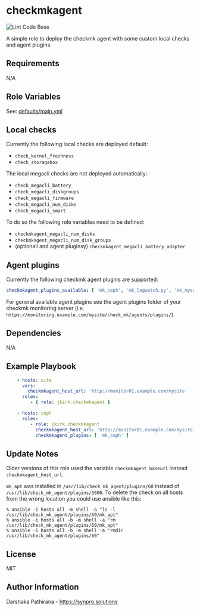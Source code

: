 checkmkagent
============

![Lint Code Base](https://github.com/jkirk/ansible-role-checkmkagent/actions/workflows/superlinter.yml/badge.svg)

A simple role to deploy the checkmk agent with some custom local checks and agent plugins.

Requirements
------------

N/A

Role Variables
--------------

See: [defaults/main.yml](https://github.com/jkirk/ansible-role-checkmkagent/tree/master/defaults/main.yml)

Local checks
------------

Currently the following local checks are deployed default:

* `check_kernel_freshness`
* `check_storagebox`

The local megacli checks are not deployed automatically:

* `check_megacli_battery`
* `check_megacli_diskgroups`
* `check_megacli_firmware`
* `check_megacli_num_disks`
* `check_megacli_smart`

To do so the following role variables need to be defined:

* `checkmkagent_megacli_num_disks`
* `checkmkagent_megacli_num_disk_groups`
* (optionall and agent pluginsy) `checkmkagent_megacli_battery_adapter`

Agent plugins
-------------

Currently the following checkmk agent plugins are supported:

```yaml
checkmkagent_plugins_available: [ 'mk_ceph', 'mk_logwatch.py', 'mk_mysql' ]
```

For general available agent plugins see the agent plugins folder of your checkmk monitoring server (i.e. `https://monitoring.example.com/mysite/check_mk/agents/plugins/`).

Dependencies
------------

N/A

Example Playbook
----------------

```yaml
    - hosts: site
      vars:
        checkmkagent_host_url: 'http://monitor01.example.com/mysite'
      roles:
         - { role: jkirk.checkmkagent }

    - hosts: ceph
      roles:
         - role: jkirk.checkmkagent
           checkmkagent_host_url: 'http://monitor01.example.com/mysite'
           checkmkagent_plugins: [ 'mk_ceph' ]
```

Update Notes
------------

Older versions of this role used the variable `checkmkagent_baseurl` instead `checkmkagent_host_url`.

`mk_apt` was installed in `/usr/lib/check_mk_agent/plugins/60` instead of `/usr/lib/check_mk_agent/plugins/3600`.
To delete the check on all hosts from the wrong location you could use ansible like this:

```console
% ansible -i hosts all -m shell -a "ls -l /usr/lib/check_mk_agent/plugins/60/mk_apt"
% ansible -i hosts all -b -m shell -a "rm /usr/lib/check_mk_agent/plugins/60/mk_apt"
% ansible -i hosts all -b -m shell -a "rmdir /usr/lib/check_mk_agent/plugins/60"

```

License
-------

MIT

Author Information
------------------

Darshaka Pathirana - <https://synpro.solutions>
